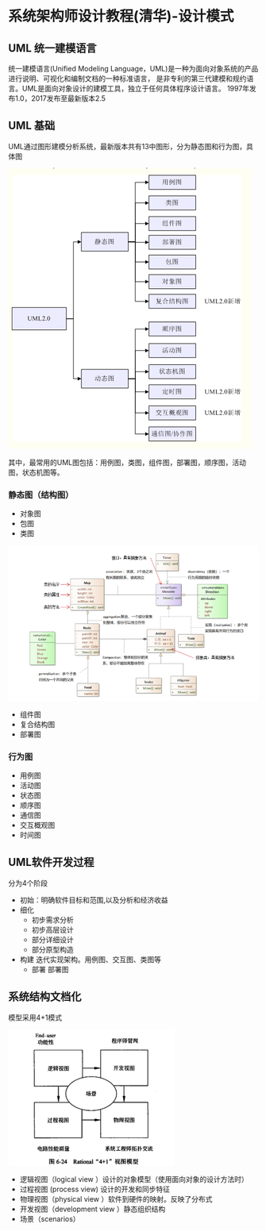 # 系统架构师设计教程(清华)-设计模式
## UML 统一建模语言
统一建模语言(Unified Modeling Language，UML)是一种为面向对象系统的产品进行说明、可视化和编制文档的一种标准语言，
是非专利的第三代建模和规约语言。UML是面向对象设计的建模工具，独立于任何具体程序设计语言。
1997年发布1.0，2017发布至最新版本2.5

## UML 基础
UML通过图形建模分析系统，最新版本共有13中图形，分为静态图和行为图，具体图

![Image text](https://raw.githubusercontent.com/DEAN-Lee/img-rep/master/system_architecture/Snipaste_2021-01-28_20-39-29.png)

其中，最常用的UML图包括：用例图，类图，组件图，部署图，顺序图，活动图，状态机图等。
### 静态图（结构图）
* 对象图
* 包图
* 类图

![Image text](https://raw.githubusercontent.com/DEAN-Lee/img-rep/master/system_architecture/Snipaste_2021-01-28_20-59-46.png)
* 组件图
* 复合结构图
* 部署图

### 行为图
* 用例图
* 活动图
* 状态图
* 顺序图
* 通信图
* 交互概观图
* 时间图

## UML软件开发过程
分为4个阶段
* 初始：明确软件目标和范围,以及分析和经济收益
* 细化
  * 初步需求分析
  * 初步高层设计
  * 部分详细设计
  * 部分原型构造
* 构建 迭代实现架构。用例图、交互图、类图等
  * 部署 部署图
  
## 系统结构文档化
模型采用4+1模式

![Image text](https://raw.githubusercontent.com/DEAN-Lee/img-rep/master/system_architecture/Snipaste_2021-01-29_10-09-33.png)

* 逻辑视图（logical view ）设计的对象模型（使用面向对象的设计方法时）
* 过程视图 (process view) 设计的开发和同步特征
* 物理视图（physical view ）软件到硬件的映射。反映了分布式
* 开发视图（development view ）静态组织结构
* 场景（scenarios） 


